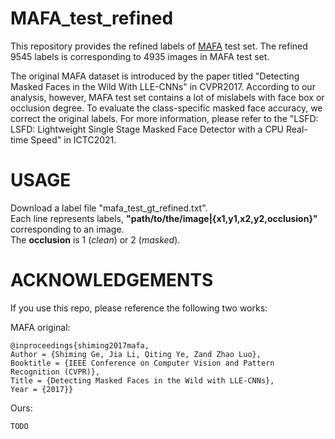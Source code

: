 # MAFA_test_refined

This repository provides the refined labels of [MAFA](https://www.kaggle.com/rahulmangalampalli/mafa-data) test set. The refined 9545 labels is corresponding to 4935 images in MAFA test set.  

The original MAFA dataset is introduced by the paper titled "Detecting Masked Faces in the Wild With LLE-CNNs" in CVPR2017. According to our analysis, however, MAFA test set contains a lot of mislabels with face box or occlusion degree. To evaluate the class-specific masked face accuracy, we correct the original labels.
For more information, please refer to the "LSFD: LSFD: Lightweight Single Stage Masked Face Detector with a CPU Real-time Speed" in ICTC2021.

# USAGE

Download a label file "mafa_test_gt_refined.txt".  
Each line represents labels, **"path/to/the/image|{x1,y1,x2,y2,occlusion}"** corresponding to an image.  
The **occlusion** is 1 (*clean*) or 2 (*masked*).  


# ACKNOWLEDGEMENTS

If you use this repo, please reference the following two works:

MAFA original:
```
@inproceedings{shiming2017mafa,
Author = {Shiming Ge, Jia Li, Qiting Ye, Zand Zhao Luo},
Booktitle = {IEEE Conference on Computer Vision and Pattern Recognition (CVPR)},
Title = {Detecting Masked Faces in the Wild with LLE-CNNs},
Year = {2017}}
```

Ours:
```
TODO
```



